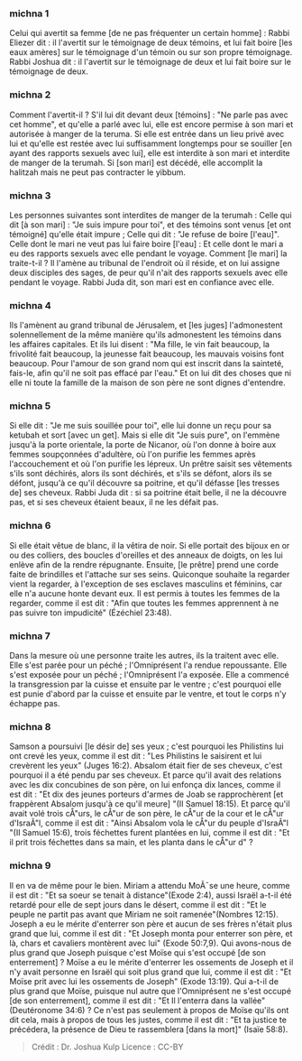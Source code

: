 
### michna 1
Celui qui avertit sa femme [de ne pas fréquenter un certain homme] : Rabbi Eliezer dit : il l'avertit sur le témoignage de deux témoins, et lui fait boire [les eaux amères] sur le témoignage d'un témoin ou sur son propre témoignage. Rabbi Joshua dit : il l'avertit sur le témoignage de deux et lui fait boire sur le témoignage de deux.

### michna 2
Comment l'avertit-il ? S'il lui dit devant deux [témoins] : "Ne parle pas avec cet homme", et qu'elle a parlé avec lui, elle est encore permise à son mari et autorisée à manger de la teruma. Si elle est entrée dans un lieu privé avec lui et qu'elle est restée avec lui suffisamment longtemps pour se souiller [en ayant des rapports sexuels avec lui], elle est interdite à son mari et interdite de manger de la terumah. Si [son mari] est décédé, elle accomplit la halitzah mais ne peut pas contracter le yibbum.

### michna 3
Les personnes suivantes sont interdites de manger de la terumah : Celle qui dit [à son mari] : "Je suis impure pour toi", et des témoins sont venus [et ont témoigné] qu'elle était impure ; Celle qui dit : "Je refuse de boire [l'eau]". Celle dont le mari ne veut pas lui faire boire [l'eau] : Et celle dont le mari a eu des rapports sexuels avec elle pendant le voyage. Comment [le mari] la traite-t-il ? Il l'amène au tribunal de l'endroit où il réside, et on lui assigne deux disciples des sages, de peur qu'il n'ait des rapports sexuels avec elle pendant le voyage. Rabbi Juda dit, son mari est en confiance avec elle.

### michna 4
Ils l'amènent au grand tribunal de Jérusalem, et [les juges] l'admonestent solennellement de la même manière qu'ils admonestent les témoins dans les affaires capitales. Et ils lui disent : "Ma fille, le vin fait beaucoup, la frivolité fait beaucoup, la jeunesse fait beaucoup, les mauvais voisins font beaucoup. Pour l'amour de son grand nom qui est inscrit dans la sainteté, fais-le, afin qu'il ne soit pas effacé par l'eau." Et on lui dit des choses que ni elle ni toute la famille de la maison de son père ne sont dignes d'entendre.

### michna 5
Si elle dit : "Je me suis souillée pour toi", elle lui donne un reçu pour sa ketubah et sort [avec un get]. Mais si elle dit "Je suis pure", on l'emmène jusqu'à la porte orientale, la porte de Nicanor, où l'on donne à boire aux femmes soupçonnées d'adultère, où l'on purifie les femmes après l'accouchement et où l'on purifie les lépreux. Un prêtre saisit ses vêtements s'ils sont déchirés, alors ils sont déchirés, et s'ils se défont, alors ils se défont, jusqu'à ce qu'il découvre sa poitrine, et qu'il défasse [les tresses de] ses cheveux. Rabbi Juda dit : si sa poitrine était belle, il ne la découvre pas, et si ses cheveux étaient beaux, il ne les défait pas.

### michna 6
Si elle était vêtue de blanc, il la vêtira de noir. Si elle portait des bijoux en or ou des colliers, des boucles d'oreilles et des anneaux de doigts, on les lui enlève afin de la rendre répugnante. Ensuite, [le prêtre] prend une corde faite de brindilles et l'attache sur ses seins. Quiconque souhaite la regarder vient la regarder, à l'exception de ses esclaves masculins et féminins, car elle n'a aucune honte devant eux. Il est permis à toutes les femmes de la regarder, comme il est dit : "Afin que toutes les femmes apprennent à ne pas suivre ton impudicité" (Ézéchiel 23:48).

### michna 7
Dans la mesure où une personne traite les autres, ils la traitent avec elle. Elle s'est parée pour un péché ; l'Omniprésent l'a rendue repoussante. Elle s'est exposée pour un péché ; l'Omniprésent l'a exposée. Elle a commencé la transgression par la cuisse et ensuite par le ventre ; c'est pourquoi elle est punie d'abord par la cuisse et ensuite par le ventre, et tout le corps n'y échappe pas.

### michna 8
Samson a poursuivi [le désir de] ses yeux ; c'est pourquoi les Philistins lui ont crevé les yeux, comme il est dit : "Les Philistins le saisirent et lui crevèrent les yeux" (Juges 16:2). Absalom était fier de ses cheveux, c'est pourquoi il a été pendu par ses cheveux. Et parce qu'il avait des relations avec les dix concubines de son père, on lui enfonça dix lances, comme il est dit : "Et dix des jeunes porteurs d'armes de Joab se rapprochèrent [et frappèrent Absalom jusqu'à ce qu'il meure] "(II Samuel 18:15). Et parce qu'il avait volé trois cÅ"urs, le cÅ"ur de son père, le cÅ"ur de la cour et le cÅ"ur d'IsraÃ"l, comme il est dit : "Ainsi Absalom vola le cÅ"ur du peuple d'IsraÃ"l "(II Samuel 15:6), trois féchettes furent plantées en lui, comme il est dit : "Et il prit trois féchettes dans sa main, et les planta dans le cÅ"ur d" ?

### michna 9
Il en va de même pour le bien. Miriam a attendu MoÃ¯se une heure, comme il est dit : "Et sa soeur se tenait à distance"(Exode 2:4), aussi Israël a-t-il été retardé pour elle de sept jours dans le désert, comme il est dit : "Et le peuple ne partit pas avant que Miriam ne soit ramenée"(Nombres 12:15). Joseph a eu le mérite d'enterrer son père et aucun de ses frères n'était plus grand que lui, comme il est dit : "Et Joseph monta pour enterrer son père, et là, chars et cavaliers montèrent avec lui" (Exode 50:7,9). Qui avons-nous de plus grand que Joseph puisque c'est Moïse qui s'est occupé [de son enterrement] ? Moïse a eu le mérite d'enterrer les ossements de Joseph et il n'y avait personne en Israël qui soit plus grand que lui, comme il est dit : "Et Moïse prit avec lui les ossements de Joseph" (Exode 13:19).   Qui a-t-il de plus grand que Moïse, puisque nul autre que l'Omniprésent ne s'est occupé [de son enterrement], comme il est dit : "Et Il l'enterra dans la vallée" (Deutéronome 34:6) ? Ce n'est pas seulement à propos de Moïse qu'ils ont dit cela, mais à propos de tous les justes, comme il est dit : "Et ta justice te précédera, la présence de Dieu te rassemblera [dans la mort]" (Isaïe 58:8).

>Crédit : Dr. Joshua Kulp
>Licence : CC-BY